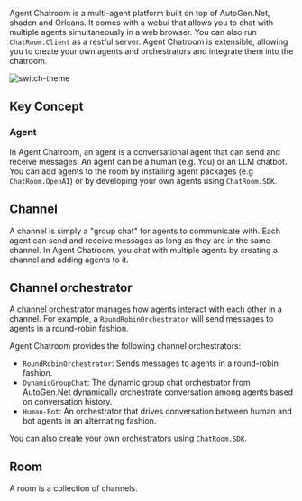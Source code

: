 Agent Chatroom is a multi-agent platform built on top of AutoGen.Net, shadcn and Orleans. It comes with a webui that allows you to chat with multiple agents simultaneously in a web browser. You can also run `ChatRoom.Client` as a restful server. Agent Chatroom is extensible, allowing you to create your own agents and orchestrators and integrate them into the chatroom.

![switch-theme](../assets/agent-chatroom-switch-theme.gif)

## Key Concept
### Agent
In Agent Chatroom, an agent is a conversational agent that can send and receive messages. An agent can be a human (e.g. You) or an LLM chatbot. You can add agents to the room by installing agent packages (e.g `ChatRoom.OpenAI`) or by developing your own agents using `ChatRoom.SDK`.

## Channel
A channel is simply a "group chat" for agents to communicate with. Each agent can send and receive messages as long as they are in the same channel. In Agent Chatroom, you chat with multiple agents by creating a channel and adding agents to it.

## Channel orchestrator
A channel orchestrator manages how agents interact with each other in a channel. For example, a `RoundRobinOrchestrator` will send messages to agents in a round-robin fashion.

Agent Chatroom provides the following channel orchestrators:
- `RoundRobinOrchestrator`: Sends messages to agents in a round-robin fashion.
- `DynamicGroupChat`: The dynamic group chat orchestrator from AutoGen.Net dynamically orchestrate conversation among agents based on conversation history.
- `Human-Bot`: An orchestrator that drives conversation between human and bot agents in an alternating fashion.

You can also create your own orchestrators using `ChatRoom.SDK`.

## Room
A room is a collection of channels.